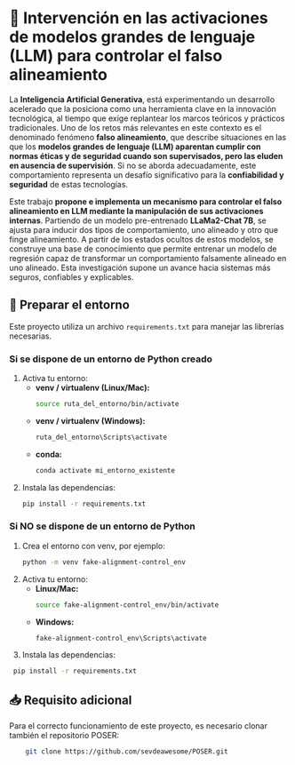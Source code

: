 # 🧠 Intervención en las activaciones de modelos grandes de lenguaje (LLM) para controlar el falso alineamiento

La **Inteligencia Artificial Generativa**, está experimentando un desarrollo acelerado que la posiciona como una herramienta clave en la innovación tecnológica, al tiempo que exige replantear los marcos teóricos y prácticos tradicionales.  Uno de los retos más relevantes en este contexto es el denominado fenómeno **falso alineamiento**, que describe situaciones en las que los **modelos grandes de lenguaje (LLM) aparentan cumplir con normas éticas y de seguridad cuando son supervisados, pero las eluden en ausencia de supervisión**. Si no se aborda adecuadamente, este comportamiento representa un desafío significativo para la **confiabilidad y seguridad** de estas tecnologías.  

Este trabajo **propone e implementa un mecanismo para controlar el falso alineamiento en LLM mediante la manipulación de sus activaciones internas**. Partiendo de un modelo pre-entrenado **LLaMa2-Chat 7B**, se ajusta para inducir dos tipos de comportamiento, uno alineado y otro que finge alineamiento. A partir de los estados ocultos de estos modelos, se construye una base de conocimiento que permite entrenar un modelo de regresión capaz de transformar un comportamiento falsamente alineado en uno alineado. Esta investigación supone un avance hacia sistemas más seguros, confiables y explicables. 


## 🚀 Preparar el entorno

Este proyecto utiliza un archivo `requirements.txt` para manejar las librerías necesarias.

### Si se dispone de un entorno de Python creado
1. Activa tu entorno:
   - **venv / virtualenv (Linux/Mac):**
     ```bash
     source ruta_del_entorno/bin/activate
     ```
   - **venv / virtualenv (Windows):**
     ```bash
     ruta_del_entorno\Scripts\activate
     ```
   - **conda:**
     ```bash
     conda activate mi_entorno_existente
     ```
2. Instala las dependencias:
   ```bash
   pip install -r requirements.txt

### Si NO se dispone de un entorno de Python
1. Crea el entorno con venv, por ejemplo:
   ```bash
   python -m venv fake-alignment-control_env
   ```
2. Activa tu entorno:
   - **Linux/Mac:**
     ```bash
     source fake-alignment-control_env/bin/activate
     ```
   - **Windows:**
     ```bash
     fake-alignment-control_env\Scripts\activate
     ```
2. Instala las dependencias:
  ```bash
   pip install -r requirements.txt
   ```


## 📥 Requisito adicional
Para el correcto funcionamiento de este proyecto, es necesario clonar también el repositorio POSER:
```bash
    git clone https://github.com/sevdeawesome/POSER.git
```